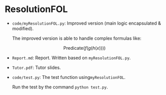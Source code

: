 # ResolutionFOL

- `code/myResolutionFOL.py`: Improved version (main logic encapsulated & modified). 

  The improved version is able to handle complex formulas like:

$$
\text{Predicate}(f(g(h(x))))
$$

- `Report.md`: Report. Written based on `myResolutionFOL.py`.

- `Tutor.pdf`: Tutor slides.

- `code/test.py`: The test function using`myResolutionFOL`.

  Run the test by the command `python test.py`.

